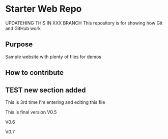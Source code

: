 # Starter Web Repo
UPDATEHING THIS IN XXX BRANCH
This repository is for showing how Git and GitHub work

## Purpose
Sample website with plenty of files for demos


## How to contribute

## TEST new section added 
This is 3rd time I'm entering and editing this file

This is final version V0.5

V0.6

V0.7
